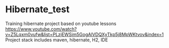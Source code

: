 # Hibernate_test
Training hibernate project based on youtube lessons
https://www.youtube.com/watch?v=Z5Lqxm0vufw&list=PLzjEWSim5GogAlVDQXyTkp5j8MpWKtvov&index=1
Project stack includes maven, hibernate, H2, IDE
